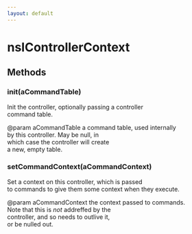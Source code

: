 ```yaml
---
layout: default
---
```


# nsIControllerContext #

## Methods ##

### init(aCommandTable) ###
  
 Init the controller, optionally passing a controller  
 command table.  
  
@param aCommandTable  a command table, used internally  
                      by this controller. May be null, in  
                      which case the controller will create  
                      a new, empty table.  
  

### setCommandContext(aCommandContext) ###
   
 Set a context on this controller, which is passed  
 to commands to give them some context when they execute.  
  
@param aCommandContext  the context passed to commands.  
                       Note that this is *not* addreffed by the  
                       controller, and so needs to outlive it,  
                       or be nulled out.  
  
